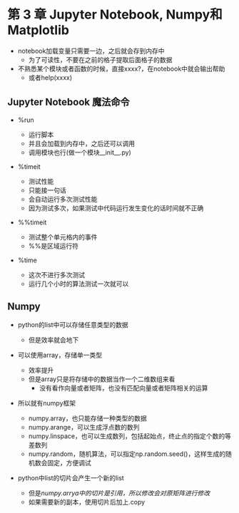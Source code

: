 # 第 3 章 Jupyter Notebook, Numpy和Matplotlib

- notebook加载变量只需要一边，之后就会存到内存中
  - 为了可读性，不要在之前的格子提取后面格子的数据
- 不熟悉某个模块或者函数的时候，直接xxxx?，在notebook中就会输出帮助
  - 或者help(xxxx)

## Jupyter Notebook 魔法命令

- %run
  - 运行脚本
  - 并且会加载到内存中，之后还可以调用
  - 调用模块也行(做一个模块__init__.py)

- %timeit
  - 测试性能
  - 只能接一句话
  - 会自动运行多次测试性能
  - 因为测试多次，如果测试中代码运行发生变化的话时间就不正确

- %%timeit
  - 测试整个单元格内的事件
  - %%是区域运行符

- %time
  - 这次不进行多次测试
  <!-- - 输出CPU time和wall time
    - 多线程中wall time(物理世界时间) < CPU time(所有核心加起来的运行时间) -->
  - 运行几个小时的算法测试一次就可以


## Numpy

- python的list中可以存储任意类型的数据
  - 但是效率就会地下
- 可以使用array，存储单一类型
  - 效率提升
  - 但是array只是将存储中的数据当作一个二维数组来看
    - 没有看作向量或者矩阵，也没有匹配向量或者矩阵相关的运算

- 所以就有numpy框架
  - numpy.array，也只能存储一种类型的数据
  - numpy.arange，可以生成浮点数的数列
  - numpy.linspace，也可以生成数列，包括起始点，终止点的指定个数的等差数列
  - numpy.random，随机算法，可以指定np.random.seed()，这样生成的随机数会固定，方便调试
  
- python中list的切片会产生一个新的list
  - 但是*numpy.arrya中的切片是引用，所以修改会对原矩阵进行修改*
  - 如果需要新的副本，使用切片后加上.copy
